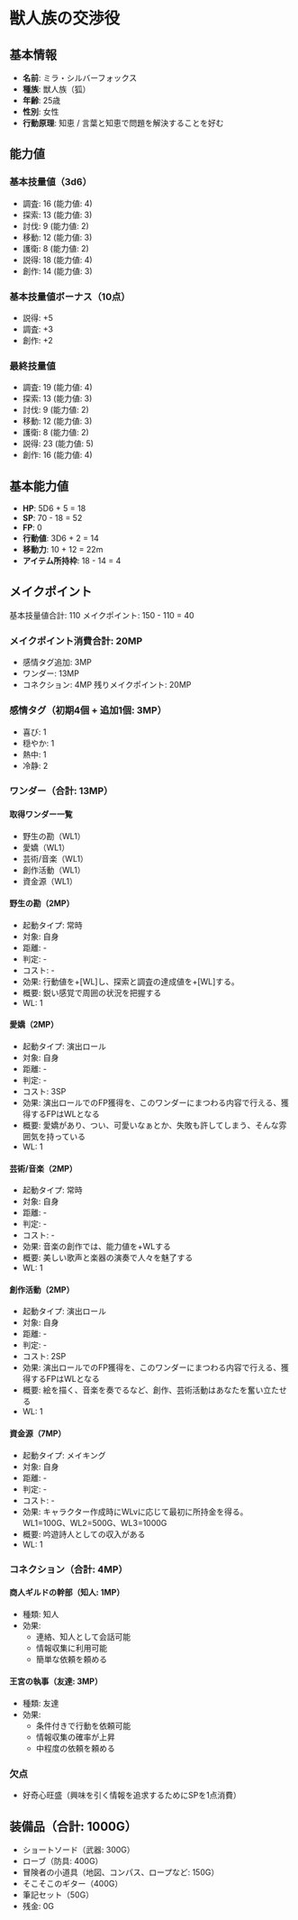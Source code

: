 # 獣人族の交渉役

## 基本情報
- **名前**: ミラ・シルバーフォックス
- **種族**: 獣人族（狐）
- **年齢**: 25歳
- **性別**: 女性
- **行動原理**: 知恵 / 言葉と知恵で問題を解決することを好む

## 能力値
### 基本技量値（3d6）
- 調査: 16 (能力値: 4)
- 探索: 13 (能力値: 3)
- 討伐: 9 (能力値: 2)
- 移動: 12 (能力値: 3)
- 護衛: 8 (能力値: 2)
- 説得: 18 (能力値: 4)
- 創作: 14 (能力値: 3)

### 基本技量値ボーナス（10点）
- 説得: +5
- 調査: +3
- 創作: +2

### 最終技量値
- 調査: 19 (能力値: 4)
- 探索: 13 (能力値: 3)
- 討伐: 9 (能力値: 2)
- 移動: 12 (能力値: 3)
- 護衛: 8 (能力値: 2)
- 説得: 23 (能力値: 5)
- 創作: 16 (能力値: 4)

## 基本能力値
- **HP**: 5D6 + 5 = 18
- **SP**: 70 - 18 = 52
- **FP**: 0
- **行動値**: 3D6 + 2 = 14
- **移動力**: 10 + 12 = 22m
- **アイテム所持枠**: 18 - 14 = 4

## メイクポイント
基本技量値合計: 110
メイクポイント: 150 - 110 = 40

### メイクポイント消費合計: 20MP
- 感情タグ追加: 3MP
- ワンダー: 13MP
- コネクション: 4MP
残りメイクポイント: 20MP

### 感情タグ（初期4個 + 追加1個: 3MP）
- 喜び: 1
- 穏やか: 1
- 熱中: 1
- 冷静: 2

### ワンダー（合計: 13MP）

#### 取得ワンダー一覧
- 野生の勘（WL1）
- 愛嬌（WL1）
- 芸術/音楽（WL1）
- 創作活動（WL1）
- 資金源（WL1）

#### 野生の勘（2MP）
- 起動タイプ: 常時
- 対象: 自身
- 距離: -
- 判定: -
- コスト: -
- 効果: 行動値を+[WL]し、探索と調査の達成値を+[WL]する。
- 概要: 鋭い感覚で周囲の状況を把握する
- WL: 1

#### 愛嬌（2MP）
- 起動タイプ: 演出ロール
- 対象: 自身
- 距離: -
- 判定: -
- コスト: 3SP
- 効果: 演出ロールでのFP獲得を、このワンダーにまつわる内容で行える、獲得するFPはWLとなる
- 概要: 愛嬌があり、つい、可愛いなぁとか、失敗も許してしまう、そんな雰囲気を持っている
- WL: 1

#### 芸術/音楽（2MP）
- 起動タイプ: 常時
- 対象: 自身
- 距離: -
- 判定: -
- コスト: -
- 効果: 音楽の創作では、能力値を+WLする
- 概要: 美しい歌声と楽器の演奏で人々を魅了する
- WL: 1

#### 創作活動（2MP）
- 起動タイプ: 演出ロール
- 対象: 自身
- 距離: -
- 判定: -
- コスト: 2SP
- 効果: 演出ロールでのFP獲得を、このワンダーにまつわる内容で行える、獲得するFPはWLとなる
- 概要: 絵を描く、音楽を奏でるなど、創作、芸術活動はあなたを奮い立たせる
- WL: 1

#### 資金源（7MP）
- 起動タイプ: メイキング
- 対象: 自身
- 距離: -
- 判定: -
- コスト: -
- 効果: キャラクター作成時にWLvに応じて最初に所持金を得る。WL1=100G、WL2=500G、WL3=1000G
- 概要: 吟遊詩人としての収入がある
- WL: 1

### コネクション（合計: 4MP）
#### 商人ギルドの幹部（知人: 1MP）
- 種類: 知人
- 効果:
  - 連絡、知人として会話可能
  - 情報収集に利用可能
  - 簡単な依頼を頼める

#### 王宮の執事（友達: 3MP）
- 種類: 友達
- 効果:
  - 条件付きで行動を依頼可能
  - 情報収集の確率が上昇
  - 中程度の依頼を頼める

### 欠点
- 好奇心旺盛（興味を引く情報を追求するためにSPを1点消費）

## 装備品（合計: 1000G）
- ショートソード（武器: 300G）
- ローブ（防具: 400G）
- 冒険者の小道具（地図、コンパス、ロープなど: 150G）
- そこそこのギター（400G）
- 筆記セット（50G）
- 残金: 0G
